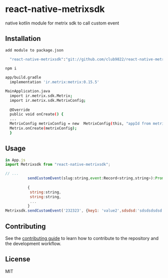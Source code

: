 # react-native-metrixsdk

native kotlin module for metrix sdk to call custom event 

## Installation

```sh
add module to package.json

  "react-native-metrixsdk":"git://github.com/club9822/react-native-metrixsdk.git"
  
npm i

app/build.gradle
  implementation 'ir.metrix:metrix:0.15.5'

MainApplication.java
  import ir.metrix.sdk.Metrix;
  import ir.metrix.sdk.MetrixConfig;
  
  @Override
  public void onCreate() {
  ...
  MetrixConfig metrixConfig = new  MetrixConfig(this, "appId from metrix dashboard");
  Metrix.onCreate(metrixConfig);
  }
```

## Usage

```js
in App.js
import Metrixsdk from "react-native-metrixsdk";

// ...
          sendCustomEvent(slug:string,event:Record<string,string>):Promise
          
          {
           string:string,
           string:string,
           ...
          }
Metrixsdk.sendCustomEvent('232323', {key1: 'value2',sdsdsd:'sdsdsdsdsd',d:'sdww'})
```

## Contributing

See the [contributing guide](CONTRIBUTING.md) to learn how to contribute to the repository and the development workflow.

## License

MIT
